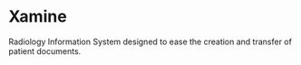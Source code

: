 # Xamine
Radiology Information System designed to ease the creation and transfer of patient documents.
